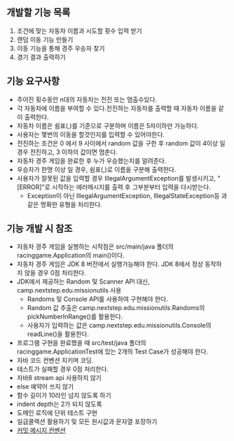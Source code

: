 ## 개발할 기능 목록
1. 조건에 맞는 자동차 이름과 시도할 횟수 입력 받기
2. 랜덤 이동 기능 만들기
3. 이동 기능을 통해 경주 우승자 찾기
4. 경기 결과 출력하기

## 기능 요구사항
 * 주어진 횟수동안 n대의 자동차는 전진 또는 멈출수있다.
 * 각 자동차에 이름을 부여할 수 있다.전진하는 자동차를 출력할 때 자동차 이름을 같이 출력한다.
 * 자동차 이름은 쉼표(,)를 기준으로 구분하며 이름은 5자이하만 가능하다.
 * 사용자는 몇번의 이동을 할것인지를 입력할 수 있어야한다.
 * 전진하는 조건은 0 에서 9 사이에서 random 값을 구한 후 random 값이 4이상 일 경우 전진하고, 3 이하의 값이면 멈춘다.
 * 자동차 경주 게임을 완료한 후 누가 우승했는지를 알려준다.
 * 우승자가 한명 이상 일 경우, 쉼표(,)로 이름을 구분해 출력한다.
 * 사용자가 잘못된 값을 입력할 경우 IllegalArgumentException를 발생시키고, "[ERROR]"로 시작하는 에러메시지를 출력 후 그부분부터 입력을 다시받는다.
    * Exception이 아닌 IllegalArgumentException, IllegalStateException등 과 같은 명확한 유형을 처리한다.

## 기능 개발 시 참조
- 자동차 경주 게임을 실행하는 시작점은 src/main/java 폴더의 racinggame.Application의 main()이다.
- 자동차 경주 게임은 JDK 8 버전에서 실행가능해야 한다. JDK 8에서 정상 동작하지 않을 경우 0점 처리한다.
- JDK에서 제공하는 Random 및 Scanner API 대신, camp.nextstep.edu.missionutils 사용
    - Randoms 및 Console API를 사용하여 구현해야 한다.
    - Random 값 추출은 camp.nextstep.edu.missionutils.Randoms의 pickNumberInRange()를 활용한다.
    - 사용자가 입력하는 값은 camp.nextstep.edu.missionutils.Console의 readLine()을 활용한다.
- 프로그램 구현을 완료했을 때 src/test/java 폴더의 racinggame.ApplicationTest에 있는 2개의 Test Case가 성공해야 한다.
- 자바 코드 컨벤션 지키며 코딩.
- 테스트가 실패할 경우 0점 처리한다.
- 자바8 stream api 사용하지 않기
- else 예약어 쓰지 않기
- 함수 길이가 10라인 넘지 않도록 하기
- indent depth는 2가 되지 않도록
- 도메인 로직에 단위 테스트 구현
- 일급콜렉션 활용하기 및 모든 원시값과 문자열 포장하기
- [커밋 메시지 컨벤션](https://gist.github.com/stephenparish/9941e89d80e2bc58a153)